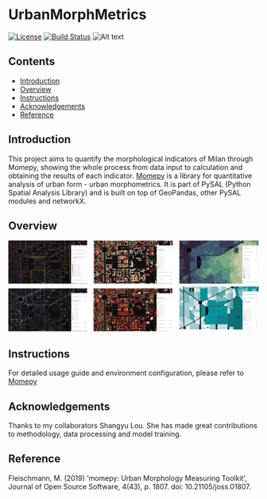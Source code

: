 # UrbanMorphMetrics

[![License](https://img.shields.io/badge/license-MIT-blue.svg)](LICENSE)
[![Build Status](https://img.shields.io/badge/build-passing-brightgreen.svg)]()
![Alt text](path/to/image "Optional Title")

## Contents

- [Introduction](#Introduction)
- [Overview](#Overview)
- [Instructions](#Instructions)
- [Acknowledgements](#Acknowledgements)
- [Reference](#Reference)

## Introduction

This project aims to quantify the morphological indicators of Milan through Momepy, showing the whole process from data input to calculation and obtaining the results of each indicator. [Momepy]([https://github.com](https://docs.momepy.org/en/stable/#citing)) is a library for quantitative analysis of urban form - urban morphometrics. It is part of PySAL (Python Spatial Analysis Library) and is built on top of GeoPandas, other PySAL modules and networkX.

## Overview

![UMM](assets/UMM.jpg "UMM Result")

## Instructions

For detailed usage guide and environment configuration, please refer to [Momepy]([https://github.com](https://docs.momepy.org/en/stable/#citing))

## Acknowledgements

Thanks to my collaborators Shangyu Lou. She has made great contributions to methodology, data processing and model training.

## Reference

Fleischmann, M. (2019) ‘momepy: Urban Morphology Measuring Toolkit’, Journal of Open Source Software, 4(43), p. 1807. doi: 10.21105/joss.01807.
 

